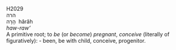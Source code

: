 H2029  
הרה  
הָרָה ‎ hârâh  
*haw-raw‘*  
A primitive root; to *be* (or *become*) *pregnant*, *conceive*
(literally of figuratively): - been, be with child, conceive,
progenitor.  
